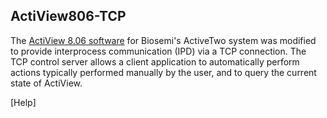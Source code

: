 ## ActiView806-TCP
The [ActiView 8.06 software](https://www.biosemi.com/download.htm) for Biosemi's ActiveTwo system was modified to provide interprocess communication (IPD) via a TCP connection. The TCP control server allows a client application to automatically perform actions typically performed manually by the user, and to query the current state of ActiView.

[Help]
